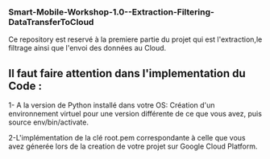 ### Smart-Mobile-Workshop-1.0--Extraction-Filtering-DataTransferToCloud
 Ce repository est reservé à la premiere partie du projet qui est l'extraction,le filtrage ainsi que l'envoi des données au Cloud.

## Il faut faire attention dans l'implementation du Code :

 1- A la version de Python installé dans votre OS: Création d'un environnement virtuel pour une version différente de ce que vous avez, puis source env/bin/activate.
                                                      
 2-L'implémentation de la clé root.pem correspondante à celle que vous avez génerée lors de la creation de votre projet sur Google Cloud Platform.
 
